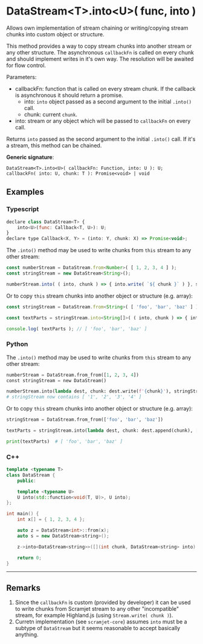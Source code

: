 # DataStream\<T>.into\<U>( func, into )

Allows own implementation of stream chaining or writing/copying stream chunks into custom object or structure.

This method provides a way to copy stream chunks into another stream or any other structure. The asynchronous `callbackFn` is called on every chunk and should implement writes in it's own way. The resolution will be awaited for flow control.

Parameters:

- callbackFn: function that is called on every stream chunk. If the callback is asynchronous it should return a promise.
    - into: `into` object passed as a second argument to the initial `.into()` call.
    - chunk: current `chunk`.
- into: stream or any object which will be passed to `callbackFn` on every call.

Returns `into` passed as the second argument to the initial `.into()` call. If it's a stream, this method can be chained.

**Generic signature**:

```
DataStream<T>.into<U>( callbackFn: Function, into: U ): U;
callbackFn( into: U, chunk: T ): Promise<void> | void
```

## Examples

### Typescript

```js
declare class DataStream<T> {
    into<U>(func: Callback<T, U>): U;
}
declare type Callback<X, Y> = (into: Y, chunk: X) => Promise<void>;
```

The `.into()` method may be used to write chunks from `this` stream to any other stream:

```js
const numberStream = DataStream.from<Number>( [ 1, 2, 3, 4 ] );
const stringStream = new DataStream<String>();

numberStream.into( ( into, chunk ) => { into.write( `${ chunk }` ) }, stringStream ); // stringStream now contains [ '1', '2', '3', '4' ]
```

Or to copy `this` stream chunks into another object or structure (e.g. array):

```js
const stringStream = DataStream.from<String>( [ 'foo', 'bar', 'baz' ] );

const textParts = stringStream.into<String[]>( ( into, chunk ) => { into.push( chunk ) }, [] );

console.log( textParts ); // [ 'foo', 'bar', 'baz' ]
```

### Python

The `.into()` method may be used to write chunks from `this` stream to any other stream:

```python
numberStream = DataStream.from_from([1, 2, 3, 4])
const stringStream = new DataStream()

numberStream.into(lambda dest, chunk: dest.write(f'{chunk}'), stringStream)
# stringStream now contains [ '1', '2', '3', '4' ]
```

Or to copy `this` stream chunks into another object or structure (e.g. array):

```python
stringStream = DataStream.from_from(['foo', 'bar', 'baz'])

textParts = stringStream.into(lambda dest, chunk: dest.append(chunk), [])

print(textParts)  # [ 'foo', 'bar', 'baz' ]
```

### C++

```c++
template <typename T>
class DataStream {
    public:

    template <typename U>
    U into(std::function<void(T, U)>, U into);
};

int main() {
    int x[] = { 1, 2, 3, 4 };

    auto z = DataStream<int>::from(x);
    auto s = new DataStream<string>();

    z->into<DataStream<string>>([](int chunk, DataStream<string> into) { return into.wrtie( std::to_string(chunk) ); }, s );

    return 0;
}
```

---

## Remarks

1. Since the `callbackFn` is custom (provided by developer) it can be used to write chunks from Scramjet stream to any other "incompatible" stream, for example Highland.js (using `Stream.write( chunk )`).
2. Curretn implementation (see `scramjet-core`) assumes `into` must be a subtype of `DataStream` but it seems reasonable to accept basically anything.
